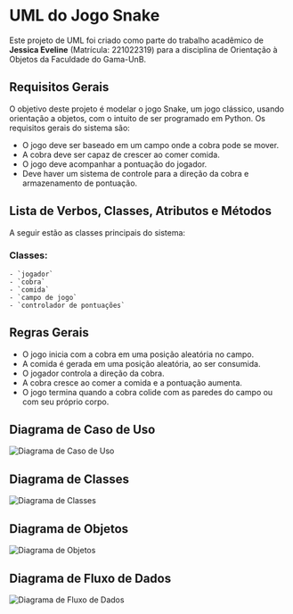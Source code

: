 # UML do Jogo Snake

Este projeto de UML foi criado como parte do trabalho acadêmico de **Jessica Eveline** (Matrícula: 221022319) para a disciplina de Orientação à Objetos da Faculdade do Gama-UnB.

## Requisitos Gerais

O objetivo deste projeto é modelar o jogo Snake, um jogo clássico, usando orientação a objetos, com o intuito de ser programado em Python. Os requisitos gerais do sistema são:

- O jogo deve ser baseado em um campo onde a cobra pode se mover.
- A cobra deve ser capaz de crescer ao comer comida.
- O jogo deve acompanhar a pontuação do jogador.
- Deve haver um sistema de controle para a direção da cobra e armazenamento de pontuação.

## Lista de Verbos, Classes, Atributos e Métodos

A seguir estão as classes principais do sistema:

### Classes:
    - `jogador`
    - `cobra`
    - `comida`
    - `campo de jogo`
    - `controlador de pontuações`

## Regras Gerais

- O jogo inicia com a cobra em uma posição aleatória no campo.
- A comida é gerada em uma posição aleatória, ao ser consumida.
- O jogador controla a direção da cobra.
- A cobra cresce ao comer a comida e a pontuação aumenta.
- O jogo termina quando a cobra colide com as paredes do campo ou com seu próprio corpo.

## Diagrama de Caso de Uso

![Diagrama de Caso de Uso](https://github.com/xzxjesse/workspace_FGA0158/blob/main/miniprojetos/miniprojeto3/imagens/Diagrama_de_caso_de_uso.drawio.png?raw=true)

## Diagrama de Classes

![Diagrama de Classes](https://github.com/xzxjesse/workspace_FGA0158/blob/main/miniprojetos/miniprojeto3/imagens/Diagrama_de_classes.drawio.png?raw=true)

## Diagrama de Objetos

![Diagrama de Objetos](https://github.com/xzxjesse/workspace_FGA0158/blob/main/miniprojetos/miniprojeto3/imagens/Diagrama_de_objetos.drawio.png?raw=true)

## Diagrama de Fluxo de Dados
![Diagrama de Fluxo de Dados](https://github.com/xzxjesse/workspace_FGA0158/blob/main/miniprojetos/miniprojeto3/imagens/Diagrama_de_fluxo_de_dados.drawio.png?raw=true)